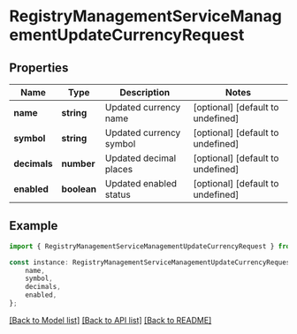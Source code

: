 # RegistryManagementServiceManagementUpdateCurrencyRequest


## Properties

Name | Type | Description | Notes
------------ | ------------- | ------------- | -------------
**name** | **string** | Updated currency name | [optional] [default to undefined]
**symbol** | **string** | Updated currency symbol | [optional] [default to undefined]
**decimals** | **number** | Updated decimal places | [optional] [default to undefined]
**enabled** | **boolean** | Updated enabled status | [optional] [default to undefined]

## Example

```typescript
import { RegistryManagementServiceManagementUpdateCurrencyRequest } from '@palisade-inc/typescript-sdk';

const instance: RegistryManagementServiceManagementUpdateCurrencyRequest = {
    name,
    symbol,
    decimals,
    enabled,
};
```

[[Back to Model list]](../README.md#documentation-for-models) [[Back to API list]](../README.md#documentation-for-api-endpoints) [[Back to README]](../README.md)

